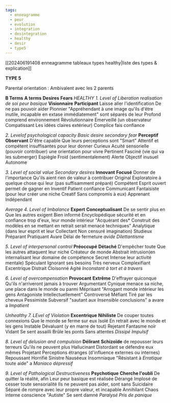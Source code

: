 ```yaml
---
tags:
  - enneagramme
  - peur
  - evolution
  - integration
  - desintegration
  - healthy
  - desir
  - type5
---
```


[[202406191408 enneagramme tableaux types healthy|liste des types & explication]]

**TYPE 5**

Parental orientation : Ambivalent avec les 2 parents

**B Terms**                 **A terms**                 **Desires**                           **Fears**
*HEALTHY*
*1. Level of Liberation*                   *realisation de soi*                    *peur basique*
**Visionnaire**          **Participant**             Laisse aller l'identification    De ne pas pouvoir aider
Pionnier                "Appréhendant       à une image qu'ils                d'être inutile, incapable
en extase                immédiatement"   sont séparés de leur
Profond                 comprend               environnement
Révolutionnaire     Emerveillé               (un observateur
Compatissant        Les idées claires         extérieur)
Complice               fais confiance

*2. Levelof psychological capacity*              *Basic desire*                 *secondary fear*
**Perceptif**          **Observant**                      D'être capable            Que leurs perceptions sont
"Smart"              Attentif                           et compétent              insuffisantes pour leur donner
Curieux              Acuité sensorielle           (pouvoir contribuer)   une orientation pour vivre
Pertinent            Fasciné                                                               (vie qui va les submerger)
Espiègle            Froid (sentimentalement)
Alerte                Objectif
inusuel              Autonome

*3. Level of social value*                    *Secondary desires* 
**Innovant**             **Focusé**               Donner de l'importance     Qu'ils aient rien de valeur à contribuer
Original               Exploratoire        à quelque chose qui leur    (pas suffisamment préparé)
Compétent          Esprit ouvert       permet de gagner en
Inventif                Patient                confiance
Communicant      Fantaisiste          (pour leur créer une niche
Creatif                 Sans compromis  à eux)
Apprenant           Indépendant

*Average*
*4. Level of Imbalance*
**Expert**                    **Conceptualisant**           De se sentir plus en         Que les autres exigent
Bien informé           Encyclopédique             sécurité et en confiance   trop d'eux, leur monde intérieur
"Acquérant des*    Construit des modèles    en se mettant en retrait   serait menacé
techniques"            Analytique                      (dans leur esprit et leur
Collectant               Non censuré                   imagination)
Studieux                  Préparant
Pratiquant               Avare
Délai de fermeture  *avide*
*Dilettantisme*

*5. Level of interpersonal control*
**Préoccupé**                **Détaché**                       D'empêcher toute             Que les autres attaquent leur niche
Créateur de monde   Abstrait                        intrusion(en internalisant  leur domaine de compétence
Secret                         Intense                        leur activité mentale)
Spéculant                   Ignorant ses besoins
Très nerveux               Complexifiant
Excentrique                 Distrait
Cloisonné                   Agité
*Inconstant*                  *à tort et à travers*

*6. Level of overcompensation*
**Provocant**               **Extrême**                     D'effrayer quiconque       Qu'ils n'arriveront jamais à trouver
Argumentant            Cynique                     menace sa niche,              une place dans le monde ou parmi
Méprisant                 "Arrogant                   monde intérieur               les gens
Antagoniste               Intellectuellement"
Controversé               Méfiant
Tiré par les cheveux   Pessimiste
Subversif                    "sautant aux
*Insensible*                    conclusions"
a                                  avare
a                                  *Impatient*

*Unhealthy*
*7. LEvel of Violation*
**Excentrique**        **Nihiliste**           De couper toutes connexions      Que le monde se ferme sur eux
Isolé                     En retrait          avec le monde et les gens
Instable                Dévaluant         (y en marre de tout)
Rejetant               Fantasme noir
Vidant                  Se sent assailli
Brûle les ponts     Sans attentes
*Dissipé*                 *Impulsif*

*8. Level of delusion and compulsion*
**Délirant**         **Schizoïde**                    de repousser leurs terreurs     Qu'ils ne peuvent plus
Hallucinant     Distordant                                                                    se défendre eux mêmes
Projetant        Perceptions étranges                                                   (d'influence externes ou internes)
Repoussant    Horrifié
Sinistre           Nauséeux
Insomniaque  "Résistant à
*Erratique*         toute aide"
a                      *Maniaco dépressif*

*9. Level of Pathological Destructiveness*
**Psychotique**   **Cherche l'oubli**            De quitter la réalité, afin            Leur peur basique est réalisée
Dérangé          Implosé                         de cesser toute sensorialité        Ils ne peuvent pas aider, sont sans
Suicidaire        Séparé                           de rompre avec leur propre       valeur, et incapable
Annihilant       Chaos interne                conscience
"Autiste"         Se sent damné
*Paralysé*           *Pris de panique*

